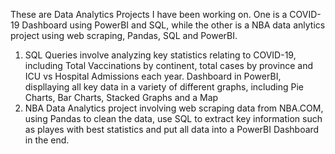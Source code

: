 These are Data Analytics Projects I have been working on. One is a COVID-19 Dashboard using PowerBI and SQL, while the other is a NBA data anlytics project using web scraping, Pandas, SQL and PowerBI.
1. SQL Queries involve analyzing key statistics relating to COVID-19, including Total Vaccinations by continent, total cases by province and ICU vs Hospital Admissions each year. Dashboard in PowerBI, displlaying all key data in a variety of different graphs, including Pie Charts, Bar Charts, Stacked Graphs and a Map
2. NBA Data Analytics project involving web scraping data from NBA.COM, using Pandas to clean the data, use SQL to extract key information such as playes with best statistics and put all data into a PowerBI Dashboard in the end.
